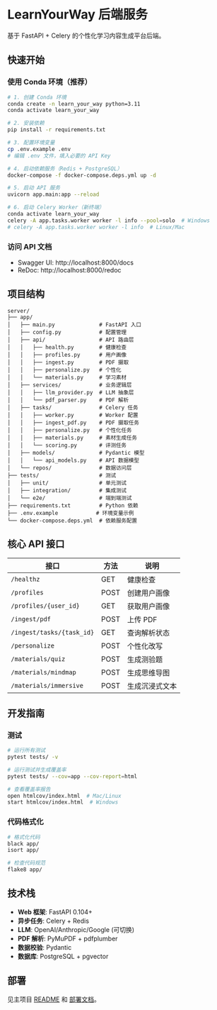 # LearnYourWay 后端服务

基于 FastAPI + Celery 的个性化学习内容生成平台后端。

## 快速开始

### 使用 Conda 环境（推荐）

```bash
# 1. 创建 Conda 环境
conda create -n learn_your_way python=3.11
conda activate learn_your_way

# 2. 安装依赖
pip install -r requirements.txt

# 3. 配置环境变量
cp .env.example .env
# 编辑 .env 文件，填入必要的 API Key

# 4. 启动依赖服务（Redis + PostgreSQL）
docker-compose -f docker-compose.deps.yml up -d

# 5. 启动 API 服务
uvicorn app.main:app --reload

# 6. 启动 Celery Worker（新终端）
conda activate learn_your_way
celery -A app.tasks.worker worker -l info --pool=solo  # Windows
# celery -A app.tasks.worker worker -l info  # Linux/Mac
```

### 访问 API 文档

- Swagger UI: http://localhost:8000/docs
- ReDoc: http://localhost:8000/redoc

## 项目结构

```
server/
├── app/
│   ├── main.py              # FastAPI 入口
│   ├── config.py            # 配置管理
│   ├── api/                 # API 路由层
│   │   ├── health.py        # 健康检查
│   │   ├── profiles.py      # 用户画像
│   │   ├── ingest.py        # PDF 摄取
│   │   ├── personalize.py   # 个性化
│   │   └── materials.py     # 学习素材
│   ├── services/            # 业务逻辑层
│   │   ├── llm_provider.py  # LLM 抽象层
│   │   └── pdf_parser.py    # PDF 解析
│   ├── tasks/               # Celery 任务
│   │   ├── worker.py        # Worker 配置
│   │   ├── ingest_pdf.py    # PDF 摄取任务
│   │   ├── personalize.py   # 个性化任务
│   │   ├── materials.py     # 素材生成任务
│   │   └── scoring.py       # 评测任务
│   ├── models/              # Pydantic 模型
│   │   └── api_models.py    # API 数据模型
│   └── repos/               # 数据访问层
├── tests/                   # 测试
│   ├── unit/                # 单元测试
│   ├── integration/         # 集成测试
│   └── e2e/                 # 端到端测试
├── requirements.txt         # Python 依赖
├── .env.example            # 环境变量示例
└── docker-compose.deps.yml  # 依赖服务配置
```

## 核心 API 接口

| 接口 | 方法 | 说明 |
|------|------|------|
| `/healthz` | GET | 健康检查 |
| `/profiles` | POST | 创建用户画像 |
| `/profiles/{user_id}` | GET | 获取用户画像 |
| `/ingest/pdf` | POST | 上传 PDF |
| `/ingest/tasks/{task_id}` | GET | 查询解析状态 |
| `/personalize` | POST | 个性化改写 |
| `/materials/quiz` | POST | 生成测验题 |
| `/materials/mindmap` | POST | 生成思维导图 |
| `/materials/immersive` | POST | 生成沉浸式文本 |

## 开发指南

### 测试

```bash
# 运行所有测试
pytest tests/ -v

# 运行测试并生成覆盖率
pytest tests/ --cov=app --cov-report=html

# 查看覆盖率报告
open htmlcov/index.html  # Mac/Linux
start htmlcov/index.html  # Windows
```

### 代码格式化

```bash
# 格式化代码
black app/
isort app/

# 检查代码规范
flake8 app/
```

## 技术栈

- **Web 框架**: FastAPI 0.104+
- **异步任务**: Celery + Redis
- **LLM**: OpenAI/Anthropic/Google (可切换)
- **PDF 解析**: PyMuPDF + pdfplumber
- **数据校验**: Pydantic
- **数据库**: PostgreSQL + pgvector

## 部署

见主项目 [README](../README.md) 和 [部署文档](../docs/08_部署与CI_CD.md)。
